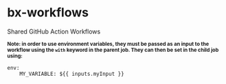 # bx-workflows

Shared GitHub Action Workflows

**<sup>Note: in order to use environment variables, they must be passed as an input to the workflow using the `with` keyword in the parent job. They can then be set in the child job using:</sup>**

```
env:
    MY_VARIABLE: ${{ inputs.myInput }}
```